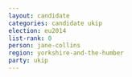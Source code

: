 ```yaml
---
layout: candidate
categories: candidate ukip
election: eu2014
list-rank: 0
person: jane-collins
region: yorkshire-and-the-humber
party: ukip
---
```

